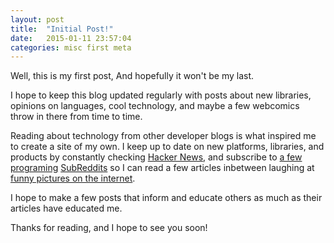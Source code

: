```yaml
---
layout: post
title:  "Initial Post!"
date:   2015-01-11 23:57:04
categories: misc first meta
---
```


Well, this is my first post, And hopefully it won't be my last.

I hope to keep this blog updated regularly with posts about new libraries, opinions on languages, cool technology, and maybe a few webcomics throw in there from time to time.

Reading about technology from other developer blogs is what inspired me to create a site of my own. I keep up to date on new platforms, libraries, and products by constantly checking [Hacker News][hn], and subscribe to [a few][programming] [programing][swift] [SubReddits][truegamedev] so I can read a few articles inbetween laughing at [funny pictures on the internet][funnypic]. 

I hope to make a few posts that inform and educate others as much as their articles have educated me.

Thanks for reading, and I hope to see you soon!

[ch-blog]: http://blog.codinghorror.com/
[hn]:			 https://news.ycombinator.com/


[pro-humor]: https://www.reddit.com/r/ProgrammerHumor/
[programming]: https://www.reddit.com/r/programming/
[swift]: https://www.reddit.com/r/swift/
[truegamedev]: https://www.reddit.com/r/truegamedev/

[funnypic]: https://i.imgur.com/M5wl14r.png







